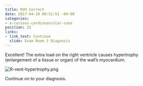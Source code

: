 ```yaml
---
title: RVH Correct
date: 2017-04-10 00:51:51 -04:00
categories:
- a-curious-cardiovascular-case
position: 22
links:
- link_text: Continue
  slide: Exam Room 2 Diagnosis
---
```


Excellent! The extra load on the right ventricle causes hypertrophy (enlargement of a tissue or organ) of the wall’s myocardium.

![R-vent-hypertrophy.png](/uploads/R-vent-hypertrophy.png)

Continue on to your diagnosis.
